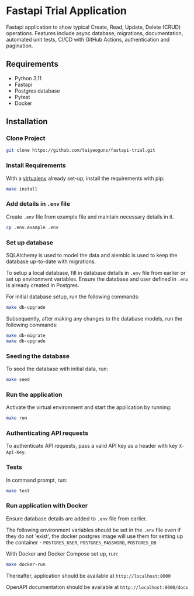 # Fastapi Trial Application

Fastapi application to show typical Create, Read, Update, Delete (CRUD) operations. Features include async database, migrations, documentation, automated unit tests, CI/CD with GitHub Actions, authentication and pagination.

## Requirements

- Python 3.11
- Fastapi
- Postgres database
- Pytest
- Docker

## Installation

### Clone Project

```sh
git clone https://github.com/taiyeoguns/fastapi-trial.git
```

### Install Requirements

With a [virtualenv](https://virtualenv.pypa.io/) already set-up, install the requirements with pip:

```sh
make install
```

### Add details in `.env` file

Create `.env` file from example file and maintain necessary details in it.

```sh
cp .env.example .env
```

### Set up database

SQLAlchemy is used to model the data and alembic is used to keep the database up-to-date with migrations.

To setup a local database, fill in database details in `.env` file from earlier or set up environment variables. Ensure the database and user defined in `.env` is already created in Postgres.

For initial database setup, run the following commands:

```sh
make db-upgrade
```

Subsequently, after making any changes to the database models, run the following commands:

```sh
make db-migrate
make db-upgrade
```

### Seeding the database

To seed the database with initial data, run:

```sh
make seed
```

### Run the application

Activate the virtual environment and start the application by running:

```sh
make run
```

### Authenticating API requests

To authenticate API requests, pass a valid API key as a header with key `X-Api-Key`.

### Tests

In command prompt, run:

```sh
make test
```

### Run application with Docker

Ensure database details are added to `.env` file from earlier.

The following environment variables should be set in the `.env` file even if they do not 'exist', the docker postgres image will use them for setting up the container -
`POSTGRES_USER`, `POSTGRES_PASSWORD`, `POSTGRES_DB`

With Docker and Docker Compose set up, run:

```sh
make docker-run
```

Thereafter, application should be available at `http://localhost:8000`

OpenAPI documentation should be available at `http://localhost:8000/docs`
